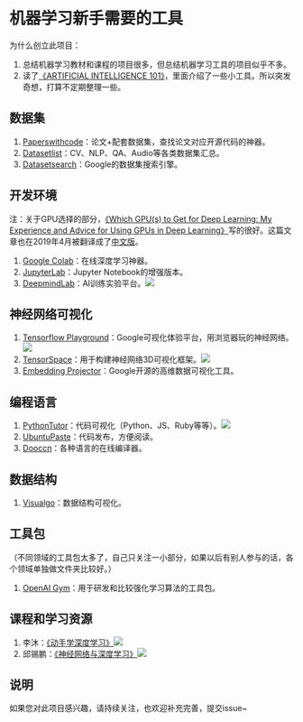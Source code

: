 # 机器学习新手需要的工具
为什么创立此项目：

1. 总结机器学习教材和课程的项目很多，但总结机器学习工具的项目似乎不多。
2. 读了[《ARTIFICIAL INTELLIGENCE 101》](http://www.montreal.ai/ai4all.pdf)，里面介绍了一些小工具。所以突发奇想，打算不定期整理一些。

## 数据集

1. [Paperswithcode](https://paperswithcode.com/)：论文+配套数据集，查找论文对应开源代码的神器。
2. [Datasetlist](https://www.datasetlist.com/)：CV、NLP、QA、Audio等各类数据集汇总。
3. [Datasetsearch](https://toolbox.google.com/datasetsearch)：Google的数据集搜索引擎。

## 开发环境

注：关于GPU选择的部分，[《Which GPU(s) to Get for Deep Learning: My Experience and Advice for Using GPUs in Deep Learning》](http://timdettmers.com/2019/04/03/which-gpu-for-deep-learning/)写的很好。这篇文章也在2019年4月被翻译成了[中文版](http://blog.itpub.net/31562039/viewspace-2641060/)。

1. [Google Colab](https://colab.research.google.com/notebooks/welcome.ipynb)：在线深度学习神器。
2. [JupyterLab](https://blog.jupyter.org/jupyterlab-is-ready-for-users-5a6f039b8906)：Jupyter Notebook的增强版本。
3. [DeepmindLab](https://github.com/deepmind/lab)：AI训练实验平台。![](https://img.shields.io/github/stars/deepmind/lab.svg)

## 神经网络可视化

1. [Tensorflow Playground](http://playground.tensorflow.org/)：Google可视化体验平台，用浏览器玩的神经网络。![](https://img.shields.io/github/stars/tensorflow/playground.svg)
2. [TensorSpace](https://tensorspace.org/)：用于构建神经网络3D可视化框架。![](https://img.shields.io/github/stars/tensorspace-team/tensorspace.svg)
3. [Embedding Projector](http://projector.tensorflow.org/)：Google开源的高维数据可视化工具。

## 编程语言

1. [PythonTutor](http://www.pythontutor.com/)：代码可视化（Python、JS、Ruby等等）。![](https://img.shields.io/github/stars/pgbovine/OnlinePythonTutor.svg)
2. [UbuntuPaste](https://paste.ubuntu.com/)：代码发布，方便阅读。
3. [Dooccn](http://www.dooccn.com)：各种语言的在线编译器。

## 数据结构

1. [Visualgo](https://visualgo.net/zh)：数据结构可视化。

## 工具包

（不同领域的工具包太多了，自己只关注一小部分，如果以后有别人参与的话，各个领域单独做文件夹比较好。）

1. [OpenAI Gym](https://gym.openai.com/)：用于研发和比较强化学习算法的工具包。

## 课程和学习资源

1. 李沐：[《动手学深度学习》](https://zh.gluon.ai/)![](https://img.shields.io/github/stars/d2l-ai/d2l-zh.svg)
2. 邱锡鹏：[《神经网络与深度学习》](https://nndl.github.io/)![](https://img.shields.io/github/stars/nndl/nndl.github.io.svg)

## 说明

如果您对此项目感兴趣，请持续关注，也欢迎补充完善，提交issue~